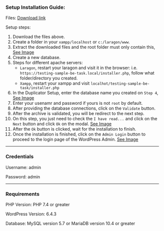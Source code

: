 ### Setup Installation Guide:

Files:
[Download link](https://we.tl/t-zcl0IIKgxi)

Setup steps:
1. Download the files above.
2. Create a folder in your `xampp/localhost` or `c:/laragon/www`.
3. Extract the downloaded files and the root folder must only contain this, [See Image](https://i.imgur.com/W0zO8fk.png)
4. Create a new database.
5. Steps for different apache servers:
   - `Laragon`, restart your laragon and visit it in the browser: i.e. `https://testing-sample-be-task.local/installer.php`, follow what folder/directory you created.
   - `Xampp`, restart your xampp and visit `localhot/testing-sample-be-task/installer.php`
6. In the Duplicator Setup, enter the database name you created on `Step 4`, [See Image](https://i.imgur.com/i87kb3z.png)
7. Enter your usenamr and password if yours is not `root` by default.
8. After providing the database connections, click on the `Validate` button.
9. After the archive is validated, you will be redirect to the next step.
10. On this step, you just need to check the `I have read...` and click on the `Next` button and click `Ok` on the modal. [See Image](https://i.imgur.com/h0GvwBo.png)
11. After the `Ok` button is clicked, wait for the installation to finish.
12. Once the installation is finished, click on the `Admin Login` button to proceed to the login page of the WordPress Admin. [See Image](https://i.imgur.com/h0GvwBo.png)

___

### Credentials

Username: admin

Password: admin

___

### Requirements

PHP Version: PHP 7.4 or greater

WordPress Version: 6.4.3

Database: MySQL version 5.7 or MariaDB version 10.4 or greater
